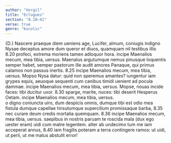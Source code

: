 ```yaml
---
author: "Vergil"
title: "Eclogues"
section: "8.18–41"
verse: true
genre: "bucolic"
---
```


  {D.} Nascere praeque diem ueniens age, Lucifer, almum,
coniugis indigno Nysae deceptus amore
dum queror et diuos, quamquam nil testibus illis
8.20
profeci, extrema moriens tamen adloquor hora.
  incipe Maenalios mecum, mea tibia, uersus.
Maenalus argutumque nemus pinusque loquentis
semper habet, semper pastorum ille audit amores
Panaque, qui primus calamos non passus inertis.
8.25
  incipe Maenalios mecum, mea tibia, uersus.
Mopso Nysa datur: quid non speremus amantes?
iungentur iam grypes equis, aeuoque sequenti
cum canibus timidi uenient ad pocula dammae.
  incipe Maenalios mecum, mea tibia, uersus.
Mopse, nouas incide faces: tibi ducitur uxor.
8.30
sparge, marite, nuces: tibi deserit Hesperus Oetam.
  incipe Maenalios mecum, mea tibia, uersus.  
o digno coniuncta uiro, dum despicis omnis,
dumque tibi est odio mea fistula dumque capellae
hirsutumque supercilium promissaque barba,
8.35
nec curare deum credis mortalia quemquam.
8.36
  incipe Maenalios mecum, mea tibia, uersus.
saepibus in nostris paruam te roscida mala
(dux ego uester eram) uidi cum matre legentem.
alter ab undecimo tum me iam acceperat annus,
8.40
iam fragilis poteram a terra contingere ramos:
ut uidi, ut perii, ut me malus abstulit error!